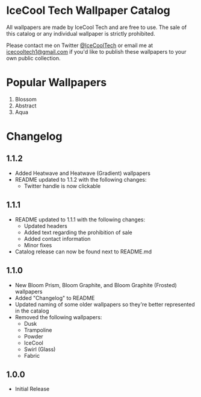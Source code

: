 # IceCool Tech Wallpaper Catalog 

All wallpapers are made by IceCool Tech and are free to use. The sale of this catalog or any individual wallpaper is strictly prohibited.

Please contact me on Twitter [@IceCoolTech](https://twitter.com/IceCoolTech) or email me at icecooltech1@gmail.com if you'd like to publish these wallpapers to your own public collection.

# Popular Wallpapers

1) Blossom
2) Abstract
3) Aqua

# Changelog

## 1.1.2
- Added Heatwave and Heatwave (Gradient) wallpapers
- README updated to 1.1.2 with the following changes:
  - Twitter handle is now clickable 

## 1.1.1
- README updated to 1.1.1 with the following changes:
  - Updated headers
  - Added text regarding the prohibition of sale
  - Added contact information
  - Minor fixes
- Catalog release can now be found next to README.md 
  

## 1.1.0
- New Bloom Prism, Bloom Graphite, and Bloom Graphite (Frosted) wallpapers
- Added "Changelog" to README
- Updated naming of some older wallpapers so they're better represented in the catalog
- Removed the following wallpapers:
  - Dusk
  - Trampoline
  - Powder
  - IceCool
  - Swirl (Glass)
  - Fabric
 

## 1.0.0
- Initial Release

